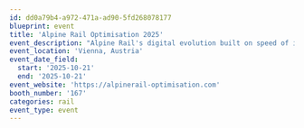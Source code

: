 ```yaml
---
id: dd0a79b4-a972-471a-ad90-5fd268078177
blueprint: event
title: 'Alpine Rail Optimisation 2025'
event_description: "Alpine Rail's digital evolution built on speed of innovation"
event_location: 'Vienna, Austria'
event_date_field:
  start: '2025-10-21'
  end: '2025-10-21'
event_website: 'https://alpinerail-optimisation.com'
booth_number: '167'
categories: rail
event_type: event
---
```

